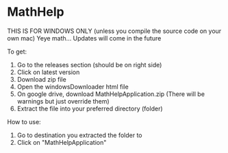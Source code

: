 # MathHelp
THIS IS FOR WINDOWS ONLY (unless you compile the source code on your own mac)
Yeye math...
Updates will come in the future

To get:
1) Go to the releases section (should be on right side)
2) Click on latest version
3) Download zip file
4) Open the windowsDownloader html file
5) On google drive, download MathHelpApplication.zip (There will be warnings but just override them)
6) Extract the file into your preferred directory (folder)

How to use:
1) Go to destination you extracted the folder to
2) Click on "MathHelpApplication"
